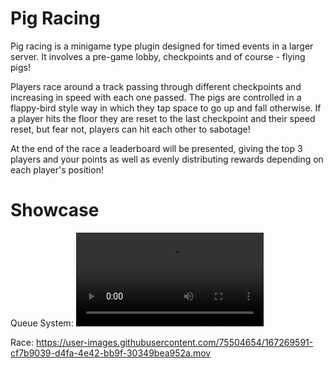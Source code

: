 # Pig Racing

Pig racing  is a minigame type plugin designed for timed events in a larger server. It involves a pre-game lobby, checkpoints and of course - flying pigs!

Players race around a track passing through different checkpoints and increasing in speed with each one passed. The pigs are controlled in a flappy-bird style way in which they tap space to go up and fall otherwise. If a player hits the floor they are reset to the last checkpoint and their speed reset, but fear not, players can hit each other to sabotage!

At the end of the race a leaderboard will be presented, giving the top 3 players and your points as well as evenly distributing rewards depending on each player's position!

# Showcase

Queue System:
![Queue System](https://user-images.githubusercontent.com/75504654/167269565-2509757f-89e8-4431-bbd3-2325f953ab16.mov)

Race:
https://user-images.githubusercontent.com/75504654/167269591-cf7b9039-d4fa-4e42-bb9f-30349bea952a.mov
